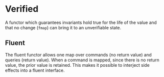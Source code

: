 # Verified

A functor which guarantees invariants hold true for the life of the value and that no change (`fmap`) can bring it to an unverifiable state.

## Fluent

The fluent functor allows one map over commands (no return value) and queries (return value).  When a command is mapped, since there is no return value, the prior value is retained.  This makes it possible to interject side effects into a fluent interface.
